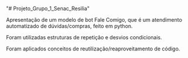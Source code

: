 "# Projeto_Grupo_1_Senac_Resilia"  

Apresentação de um modelo de bot Fale Comigo, que é um atendimento automatizado de dúvidas/compras, feito em python.

Foram utilizadas estruturas de repetição e desvios condicionais.

Foram aplicados conceitos de reutilização/reaproveitamento de código.
